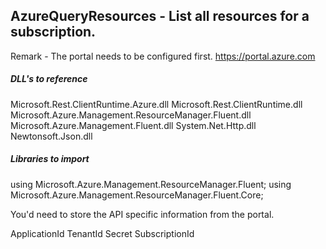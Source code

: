 ## AzureQueryResources - List all resources for a subscription.

Remark - The portal needs to be configured first. https://portal.azure.com

##### DLL's to reference
Microsoft.Rest.ClientRuntime.Azure.dll
Microsoft.Rest.ClientRuntime.dll
Microsoft.Azure.Management.ResourceManager.Fluent.dll
Microsoft.Azure.Management.Fluent.dll
System.Net.Http.dll
Newtonsoft.Json.dll

##### Libraries to import
using Microsoft.Azure.Management.ResourceManager.Fluent;
using Microsoft.Azure.Management.ResourceManager.Fluent.Core;


You'd need to store the API specific information from the portal.

ApplicationId
TenantId
Secret
SubscriptionId
